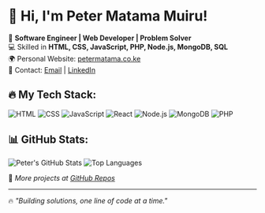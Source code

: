 # 👋 Hi, I'm Peter Matama Muiru!

🚀 **Software Engineer | Web Developer | Problem Solver**  
💻 Skilled in **HTML, CSS, JavaScript, PHP, Node.js, MongoDB, SQL**  
🌍 Personal Website: [petermatama.co.ke](https://www.petermatama.co.ke)  
📩 Contact: [Email](mailto:peter24matama@gmail.com) | [LinkedIn](https://www.linkedin.com/in/peter-matama-a81403206/)  

## 🔥 My Tech Stack:
![HTML](https://img.shields.io/badge/HTML5-E34F26?style=flat&logo=html5&logoColor=white)
![CSS](https://img.shields.io/badge/CSS3-1572B6?style=flat&logo=css3&logoColor=white)
![JavaScript](https://img.shields.io/badge/JavaScript-F7DF1E?style=flat&logo=javascript&logoColor=black)
![React](https://img.shields.io/badge/React-20232A?style=flat&logo=react&logoColor=61DAFB)
![Node.js](https://img.shields.io/badge/Node.js-43853D?style=flat&logo=node.js&logoColor=white)
![MongoDB](https://img.shields.io/badge/MongoDB-47A248?style=flat&logo=mongodb&logoColor=white)
![PHP](https://img.shields.io/badge/PHP-777BB4?style=flat&logo=php&logoColor=white)

## 📊 GitHub Stats:
![Peter's GitHub Stats](https://github-readme-stats.vercel.app/api?username=MatamaPeter&show_icons=true&theme=radical)
![Top Languages](https://github-readme-stats.vercel.app/api/top-langs/?username=MatamaPeter&layout=compact&theme=radical)


📌 _More projects at [GitHub Repos](https://github.com/MatamaPeter?tab=repositories)_  

---
🔥 _"Building solutions, one line of code at a time."_  
